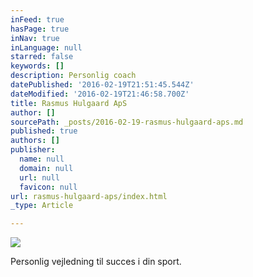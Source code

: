 ```yaml
---
inFeed: true
hasPage: true
inNav: true
inLanguage: null
starred: false
keywords: []
description: Personlig coach
datePublished: '2016-02-19T21:51:45.544Z'
dateModified: '2016-02-19T21:46:58.700Z'
title: Rasmus Hulgaard ApS
author: []
sourcePath: _posts/2016-02-19-rasmus-hulgaard-aps.md
published: true
authors: []
publisher:
  name: null
  domain: null
  url: null
  favicon: null
url: rasmus-hulgaard-aps/index.html
_type: Article

---
```

![](https://the-grid-user-content.s3-us-west-2.amazonaws.com/9035e4d2-01ab-464c-bede-d6258725c8c8.jpg)

Personlig vejledning til succes i din sport.